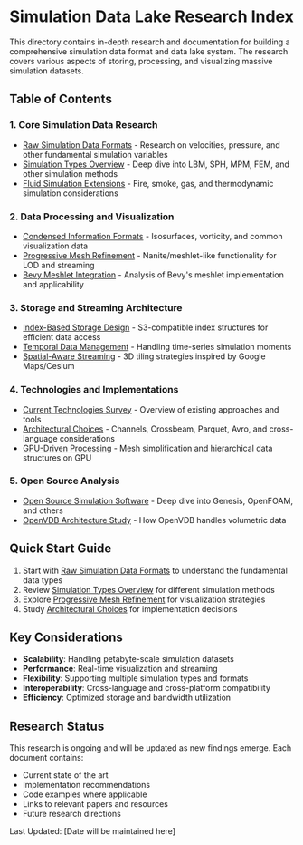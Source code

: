 # Simulation Data Lake Research Index

This directory contains in-depth research and documentation for building a comprehensive simulation data format and data lake system. The research covers various aspects of storing, processing, and visualizing massive simulation datasets.

## Table of Contents

### 1. Core Simulation Data Research
- [Raw Simulation Data Formats](01-raw-simulation-data-formats.md) - Research on velocities, pressure, and other fundamental simulation variables
- [Simulation Types Overview](02-simulation-types-overview.md) - Deep dive into LBM, SPH, MPM, FEM, and other simulation methods
- [Fluid Simulation Extensions](03-fluid-simulation-extensions.md) - Fire, smoke, gas, and thermodynamic simulation considerations

### 2. Data Processing and Visualization
- [Condensed Information Formats](04-condensed-information-formats.md) - Isosurfaces, vorticity, and common visualization data
- [Progressive Mesh Refinement](05-progressive-mesh-refinement.md) - Nanite/meshlet-like functionality for LOD and streaming
- [Bevy Meshlet Integration](06-bevy-meshlet-integration.md) - Analysis of Bevy's meshlet implementation and applicability

### 3. Storage and Streaming Architecture
- [Index-Based Storage Design](07-index-based-storage-design.md) - S3-compatible index structures for efficient data access
- [Temporal Data Management](08-temporal-data-management.md) - Handling time-series simulation moments
- [Spatial-Aware Streaming](09-spatial-aware-streaming.md) - 3D tiling strategies inspired by Google Maps/Cesium

### 4. Technologies and Implementations
- [Current Technologies Survey](10-current-technologies-survey.md) - Overview of existing approaches and tools
- [Architectural Choices](11-architectural-choices.md) - Channels, Crossbeam, Parquet, Avro, and cross-language considerations
- [GPU-Driven Processing](12-gpu-driven-processing.md) - Mesh simplification and hierarchical data structures on GPU

### 5. Open Source Analysis
- [Open Source Simulation Software](13-open-source-simulation-software.md) - Deep dive into Genesis, OpenFOAM, and others
- [OpenVDB Architecture Study](14-openvdb-architecture-study.md) - How OpenVDB handles volumetric data

## Quick Start Guide

1. Start with [Raw Simulation Data Formats](01-raw-simulation-data-formats.md) to understand the fundamental data types
2. Review [Simulation Types Overview](02-simulation-types-overview.md) for different simulation methods
3. Explore [Progressive Mesh Refinement](05-progressive-mesh-refinement.md) for visualization strategies
4. Study [Architectural Choices](11-architectural-choices.md) for implementation decisions

## Key Considerations

- **Scalability**: Handling petabyte-scale simulation datasets
- **Performance**: Real-time visualization and streaming
- **Flexibility**: Supporting multiple simulation types and formats
- **Interoperability**: Cross-language and cross-platform compatibility
- **Efficiency**: Optimized storage and bandwidth utilization

## Research Status

This research is ongoing and will be updated as new findings emerge. Each document contains:
- Current state of the art
- Implementation recommendations
- Code examples where applicable
- Links to relevant papers and resources
- Future research directions

Last Updated: [Date will be maintained here]